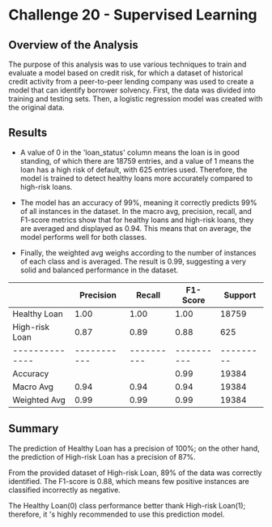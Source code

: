 # Challenge 20 - Supervised Learning

## Overview of the Analysis

The purpose of this analysis was to use various techniques to train and evaluate a model based on credit risk, for which a dataset of historical credit activity from a peer-to-peer lending company was used to create a model that can identify borrower solvency.
First, the data was divided into training and testing sets. Then, a logistic regression model was created with the original data.



## Results

* A value of 0 in the 'loan_status' column means the loan is in good standing, of which there are 18759 entries, and a value of 1 means the loan has a high risk of default, with 625 entries used. Therefore, the model is trained to detect healthy loans more accurately compared to high-risk loans.

* The model has an accuracy of 99%, meaning it correctly predicts 99% of all instances in the dataset.
In the macro avg, precision, recall, and F1-score metrics show that for healthy loans and high-risk loans, they are averaged and displayed as 0.94. This means that on average, the model performs well for both classes.

* Finally, the weighted avg weighs according to the number of instances of each class and is averaged. The result is 0.99, suggesting a very solid and balanced performance in the dataset.


|              | Precision |  Recall  | F1-Score | Support |
|--------------|-----------|----------|----------|---------|
| Healthy Loan |   1.00    |   1.00   |   1.00   |  18759  |
| High-risk Loan | 0.87    |   0.89   |   0.88   |   625   |
|--------------|-----------|----------|----------|---------|
| Accuracy     |           |          |   0.99   |  19384  |
| Macro Avg    |   0.94    |   0.94   |   0.94   |  19384  |
| Weighted Avg |   0.99    |   0.99   |   0.99   |  19384  |



## Summary

The prediction of Healthy Loan has a precision of 100%; on the other hand, the prediction of High-risk Loan has a precision of 87%.

From the provided dataset of High-risk Loan, 89% of the data was correctly identified. The F1-score is 0.88, which means few positive instances are classified incorrectly as negative.

The Healthy Loan(0) class performance better thank High-risk Loan(1); therefore, it 's highly recommended to use this prediction model.


